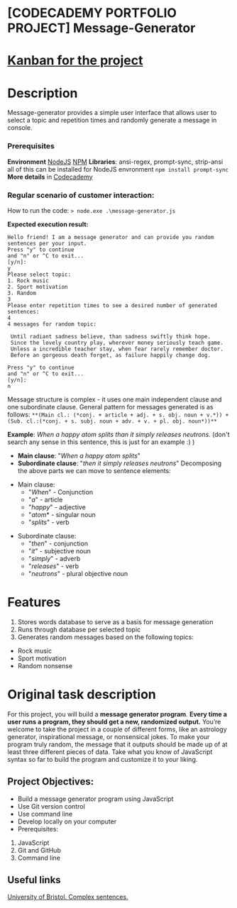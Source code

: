# [CODECADEMY PORTFOLIO PROJECT] Message-Generator
# [Kanban for the project](https://www.codecademy.com/journeys/full-stack-engineer/paths/fscj-22-building-interactive-websites/tracks/fscj-22-portfolio-project-javascript-syntax/modules/fscp-22-mixed-messages-0a2e7c49-03e1-4825-a480-508f02de0208/kanban_projects/mixed-messages)
# Description

Message-generator provides a simple user interface that allows user to select a topic and repetition times and randomly generate a message in console. 

### Prerequisites
**Environment**
[NodeJS](https://nodejs.org/en/download)
[NPM](https://docs.npmjs.com/cli/v10/configuring-npm/install)
**Libraries**: ansi-regex, prompt-sync, strip-ansi
all of this can be installed for NodeJS envronment
`npm install prompt-sync`
**More details** in [Codecademy](https://www.codecademy.com/article/getting-user-input-in-node-js)

### Regular scenario of customer interaction:

How to run the code:
```> node.exe .\message-generator.js```

**Expected execution result:**
```> node.exe .\message-generator.js     
Hello friend! I am a message generator and can provide you random sentences per your input.
Press "y" to continue
and "n" or ^C to exit...
[y/n]:
y
Please select topic:
1. Rock music
2. Sport motivation
3. Random
3
Please enter repetition times to see a desired number of generated sentences:
4
4 messages for random topic:

 Until radiant sadness believe, than sadness swiftly think hope.
 Since the lovely country play, wherever money seriously teach game.
 Unless a incredible teacher stay, when fear rarely remember doctor.
 Before an gorgeous death forget, as failure happily change dog.

Press "y" to continue
and "n" or ^C to exit...
[y/n]:
n
```
Message structure is complex - it uses one main independent clause and one subordinate clause.
General pattern for messages generated is as follows:
```**(Main cl.: (*conj. + article + adj. + s. obj. noun + v.*)) + (Sub. cl.:(*conj. + s. subj. noun + adv. + v. + pl. obj. noun*))**```

**Example**: _When a happy atom splits than it simply releases neutrons._ (don't search any sense in this sentence, this is just for an example :) )
- **Main clause**: "_When a happy atom splits_"
- **Subordinate clause**: "_then it simply releases neutrons_"
Decomposing the above parts we can move to sentence elements:
* Main clause: 
	* "_When_" - Conjunction
	* "_a_" - article
	* "_happy_" - adjective
	* "_atom_* - singular noun
	* "_splits_" - verb
- Subordinate clause: 
	- "_then_" - conjunction
	- "_it_" - subjective noun
	- "_simply_" - adverb
	- "_releases_" - verb
	- "_neutrons_" - plural objective noun 

# Features
1. Stores words database to serve as a basis for message generation
2. Runs through database per selected topic
3. Generates random messages based on the following topics:
* Rock music
* Sport motivation
* Random nonsense
# Original task description

For this project, you will build a **message generator program**. **Every time a user runs a program, they should get a new, randomized output.** You’re welcome to take the project in a couple of different forms, like an astrology generator, inspirational message, or nonsensical jokes. To make your program truly random, the message that it outputs should be made up of at least three different pieces of data. Take what you know of JavaScript syntax so far to build the program and customize it to your liking.
## Project Objectives:
* Build a message generator program using JavaScript
* Use Git version control
* Use command line
* Develop locally on your computer
* Prerequisites:
1. JavaScript
2. Git and GitHub
3. Command line
## Useful links
[University of Bristol. Complex sentences.](https://www.bristol.ac.uk/academic-language/media/BEAP/3.4/index.html#:~:text=A%20complex%20sentence%20is%20made,indicating%20sophisticated%20connections%20between%20ideas.)